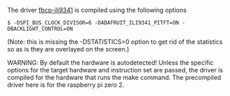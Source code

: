 The driver [fbcp-ili9341](https://github.com/juj/fbcp-ili9341) is compiled using the following options 
```shell
$ -DSPI_BUS_CLOCK_DIVISOR=6 -DADAFRUIT_ILI9341_PITFT=ON -DBACKLIGHT_CONTROL=ON
```
(Note: this is missing the -DSTATISTICS=0 option to get rid of the statistics so as is they are overlayed on the screen.)

WARNING: By default the hardware is autodetected! Unless the specific options for the target hardware and instruction set are passed, the driver is compiled for the hardware that runs the make command. 
The precompiled driver here is for the raspberry pi zero 2.